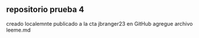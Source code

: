 ## repositorio prueba 4 
creado localemnte
publicado a la cta jbranger23 en GitHub
agregue archivo leeme.md
